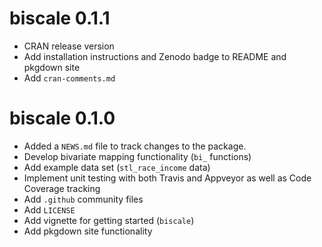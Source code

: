 # biscale 0.1.1

* CRAN release version
* Add installation instructions and Zenodo badge to README and pkgdown site
* Add `cran-comments.md`

# biscale 0.1.0

* Added a `NEWS.md` file to track changes to the package.
* Develop bivariate mapping functionality (`bi_` functions)
* Add example data set (`stl_race_income` data)
* Implement unit testing with both Travis and Appveyor as well as Code Coverage tracking
* Add `.github` community files
* Add `LICENSE`
* Add vignette for getting started (`biscale`)
* Add pkgdown site functionality
